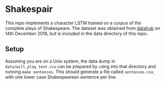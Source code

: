 # Shakespair

This repo implements a character LSTM trained on a corpus of the complete plays
of Shakespeare. The dataset was obtained from
[datahub](https://old.datahub.io/dataset/william-shakespeare-plays/resource/514d3c17-8469-4ae8-b83f-57678af50735)
on 14th December 2018, but is included in the data directory of this repo.

## Setup
Assuming you are on a Unix system, the data dump in `data/will_play_text.csv`
can be prepared by `cd`ing into that directory and running `make sentences`.
This should generate a file called `sentences.csv`, with one lower case
Shakespearean sentence per line.
